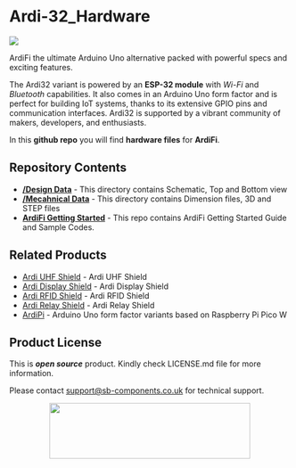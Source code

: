 # Ardi-32_Hardware 
<img src="https://cdn.shopify.com/s/files/1/1217/2104/files/ARDI32banner.jpg?v=1688463937">

ArdiFi the ultimate Arduino Uno alternative packed with powerful specs and exciting features.

The Ardi32 variant is powered by an **ESP-32 module** with _Wi-Fi_ and _Bluetooth_ capabilities. It also comes in an Arduino Uno form factor and is perfect for building IoT systems, thanks to its extensive GPIO pins and communication interfaces. Ardi32 is supported by a vibrant community of makers, developers, and enthusiasts.

In this **github repo** you will find **hardware files** for **ArdiFi**.

## Repository Contents

* [**/Design Data**](https://github.com/sbcshop/ArdiFi_Hardware/tree/main/Design%20Data) - This directory contains Schematic, Top and Bottom view
* [**/Mecahnical Data**](https://github.com/sbcshop/ArdiFi_Hardware/tree/main/Mechanical%20Data) - This directory contains Dimension files, 3D and STEP files
* [**ArdiFi Getting Started**](https://github.com/sbcshop/ArdiFi_Software) - This repo contains ArdiFi Getting Started Guide and Sample Codes.

## Related Products
   * [Ardi UHF Shield](https://shop.sb-components.co.uk/products/ardi-uhf-shield-for-arduino-uno) - Ardi UHF Shield
   * [Ardi Display Shield](https://shop.sb-components.co.uk/products/ardi-display-shield-for-arduino-uno) - Ardi Display Shield
   * [Ardi RFID Shield](https://shop.sb-components.co.uk/products/ardi-rfid-shield-for-arduino-uno) - Ardi RFID Shield 
   * [Ardi Relay Shield](https://shop.sb-components.co.uk/products/ardi-relay-shield-for-arduino-uno) - Ardi Relay Shield
   * [ArdiPi](https://shop.sb-components.co.uk/collections/latest-collections/products/ardipi-uno-r3-alternative-board-based-on-pico-w) - Arduino Uno form factor variants based on Raspberry Pi Pico W

## Product License

This is ***open source*** product. Kindly check LICENSE.md file for more information.

Please contact support@sb-components.co.uk for technical support.
<p align="center">
  <img width="360" height="100" src="https://cdn.shopify.com/s/files/1/1217/2104/files/Logo_sb_component_3.png?v=1666086771&width=300">
</p>
